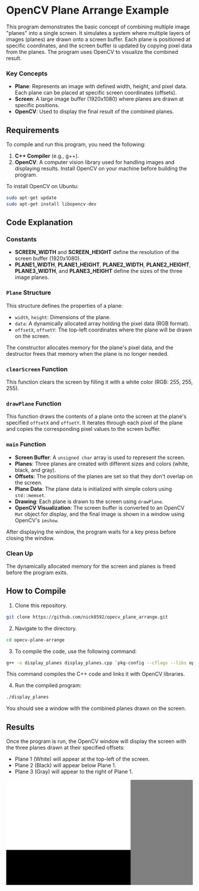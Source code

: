 # OpenCV Plane Arrange Example

This program demonstrates the basic concept of combining multiple image "planes" into a single screen. It simulates a system where multiple layers of images (planes) are drawn onto a screen buffer. Each plane is positioned at specific coordinates, and the screen buffer is updated by copying pixel data from the planes. The program uses OpenCV to visualize the combined result.

### Key Concepts
- **Plane**: Represents an image with defined width, height, and pixel data. Each plane can be placed at specific screen coordinates (offsets).
- **Screen**: A large image buffer (1920x1080) where planes are drawn at specific positions.
- **OpenCV**: Used to display the final result of the combined planes.

## Requirements

To compile and run this program, you need the following:

1. **C++ Compiler** (e.g., g++).
2. **OpenCV**: A computer vision library used for handling images and displaying results. Install OpenCV on your machine before building the program.

To install OpenCV on Ubuntu:
```bash
sudo apt-get update
sudo apt-get install libopencv-dev
```

## Code Explanation

### Constants

- **SCREEN_WIDTH** and **SCREEN_HEIGHT** define the resolution of the screen buffer (1920x1080).
- **PLANE1_WIDTH**, **PLANE1_HEIGHT**, **PLANE2_WIDTH**, **PLANE2_HEIGHT**, **PLANE3_WIDTH**, and **PLANE3_HEIGHT** define the sizes of the three image planes.

### `Plane` Structure

This structure defines the properties of a plane:
- `width`, `height`: Dimensions of the plane.
- `data`: A dynamically allocated array holding the pixel data (RGB format).
- `offsetX`, `offsetY`: The top-left coordinates where the plane will be drawn on the screen.

The constructor allocates memory for the plane's pixel data, and the destructor frees that memory when the plane is no longer needed.

### `clearScreen` Function

This function clears the screen by filling it with a white color (RGB: 255, 255, 255).

### `drawPlane` Function

This function draws the contents of a plane onto the screen at the plane's specified `offsetX` and `offsetY`. It iterates through each pixel of the plane and copies the corresponding pixel values to the screen buffer.

### `main` Function

- **Screen Buffer**: A `unsigned char` array is used to represent the screen.
- **Planes**: Three planes are created with different sizes and colors (white, black, and gray).
- **Offsets**: The positions of the planes are set so that they don't overlap on the screen.
- **Plane Data**: The plane data is initialized with simple colors using `std::memset`.
- **Drawing**: Each plane is drawn to the screen using `drawPlane`.
- **OpenCV Visualization**: The screen buffer is converted to an OpenCV `Mat` object for display, and the final image is shown in a window using OpenCV's `imshow`.

After displaying the window, the program waits for a key press before closing the window.

### Clean Up

The dynamically allocated memory for the screen and planes is freed before the program exits.

## How to Compile

1. Clone this repository.

```bash
git clone https://github.com/nick8592/opecv_plane_arrange.git
```
2. Navigate to the directory.

```bash
cd opecv-plane-arrange
```
3. To compile the code, use the following command:

```bash
g++ -o display_planes display_planes.cpp `pkg-config --cflags --libs opencv4`
```

This command compiles the C++ code and links it with OpenCV libraries.

4. Run the compiled program:

```bash
./display_planes
```

You should see a window with the combined planes drawn on the screen.

## Results

Once the program is run, the OpenCV window will display the screen with the three planes drawn at their specified offsets:
- Plane 1 (White) will appear at the top-left of the screen.
- Plane 2 (Black) will appear below Plane 1.
- Plane 3 (Gray) will appear to the right of Plane 1.

![planes_img.png](planes_img.png)
